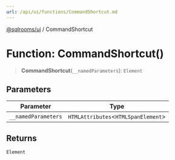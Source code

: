 ```yaml
---
url: /api/ui/functions/CommandShortcut.md
---
```

[@sqlrooms/ui](../index.md) / CommandShortcut

# Function: CommandShortcut()

> **CommandShortcut**(`__namedParameters`): `Element`

## Parameters

| Parameter | Type |
| ------ | ------ |
| `__namedParameters` | `HTMLAttributes`<`HTMLSpanElement`> |

## Returns

`Element`

